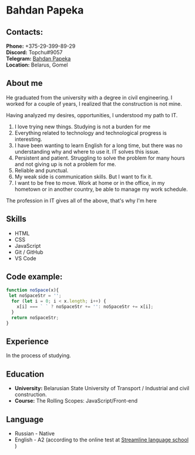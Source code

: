 # Bahdan Papeka

## Contacts:

**Phone:** +375-29-399-89-29     
**Discord:** Topchu#9057        
**Telegram:** [Bahdan Papeka](https://t.me/t0pchu)      
**Location:** Belarus, Gomel

## About me     

He graduated from the university with a degree in civil engineering. I worked for a couple of years, I realized that the construction is not mine.

Having analyzed my desires, opportunities, I understood my path to IT.
1. I love trying new things. Studying is not a burden for me
2. Everything related to technology and technological progress is interesting.
3. I have been wanting to learn English for a long time, but there was no understanding why and where to use it. IT solves this issue.
4. Persistent and patient. Struggling to solve the problem for many hours and not giving up is not a problem for me.
5. Reliable and punctual.
6. My weak side is communication skills. But I want to fix it.
7. I want to be free to move. Work at home or in the office, in my hometown or in another country, be able to manage my work schedule.

The profession in IT gives all of the above, that's why I'm here

## Skills

+ HTML
+ CSS
+ JavaScript
+ Git / GitHub
+ VS Code

## Code example:

```JavaScript
function noSpace(x){
 let noSpaceStr = '';
  for (let i = 0; i < x.length; i++) {
    x[i] === ` ` ? noSpaceStr += '': noSpaceStr += x[i];
  }
  return noSpaceStr;
}
```
## Experience

In the process of studying.

## Education

+ **University:** Belarusian State University of Transport / Industrial and civil construction.
+ **Course:** The Rolling Scopes: JavaScript/Front-end 

## Language

+ Russian - Native
+ English - A2 (according to the online test at [Streamline language school](https://test.str.by/) )